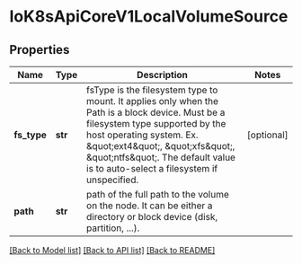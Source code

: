 # IoK8sApiCoreV1LocalVolumeSource

## Properties
Name | Type | Description | Notes
------------ | ------------- | ------------- | -------------
**fs_type** | **str** | fsType is the filesystem type to mount. It applies only when the Path is a block device. Must be a filesystem type supported by the host operating system. Ex. \&quot;ext4\&quot;, \&quot;xfs\&quot;, \&quot;ntfs\&quot;. The default value is to auto-select a filesystem if unspecified. | [optional] 
**path** | **str** | path of the full path to the volume on the node. It can be either a directory or block device (disk, partition, ...). | 

[[Back to Model list]](../README.md#documentation-for-models) [[Back to API list]](../README.md#documentation-for-api-endpoints) [[Back to README]](../README.md)


